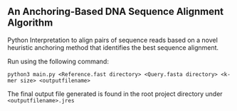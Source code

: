 ## An Anchoring-Based DNA Sequence Alignment Algorithm

Python Interpretation to align pairs of sequence reads based on a novel heuristic anchoring method that identifies the best sequence alignment.

Run using the following command:
```
python3 main.py <Reference.fast directory> <Query.fasta directory> <k-mer size> <outputfilename>
```

The final output file generated is found in the root project directory under ```<outputfilename>.jres```
